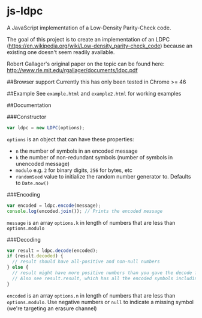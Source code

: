 # js-ldpc
A JavaScript implementation of a Low-Density Parity-Check code.

The goal of this project is to create an implementation of an LDPC (https://en.wikipedia.org/wiki/Low-density_parity-check_code) because an existing one doesn't seem readily available.

Robert Gallager's original paper on the topic can be found here: http://www.rle.mit.edu/rgallager/documents/ldpc.pdf

##Browser support
Currently this has only been tested in Chrome >= 46

##Example
See `example.html` and `example2.html` for working examples

##Documentation

###Constructor
```JavaScript
var ldpc = new LDPC(options);
```
`options` is an object that can have these properties:
* `n` the number of symbols in an encoded message
* `k` the number of non-redundant symbols (number of symbols in unencoded message)
* `modulo` e.g. `2` for binary digits, `256` for bytes, etc
* `randomSeed` value to initialize the random number generator to. Defaults to `Date.now()`

###Encoding
```JavaScript
var encoded = ldpc.encode(message);
console.log(encoded.join()); // Prints the encoded message
```
`message` is an array `options.k` in length of numbers that are less than `options.modulo`

###Decoding
```JavaScript
var result = ldpc.decode(encoded);
if (result.decoded) {
  // result should have all-positive and non-null numbers
} else {
  // result might have more positive numbers than you gave the decode function
  // Also see result.result, which has all the encoded symbols including any additional which were deduced. Note that the first k symbols are the same as result
}
```
`encoded` is an array `options.n` in length of numbers that are less than `options.modulo`. Use negative numbers or `null` to indicate a missing symbol (we're targeting an erasure channel)
